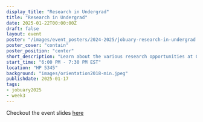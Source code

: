```yaml
---
display_title: "Research in Undergrad"
title: "Research in Undergrad"
date: 2025-01-22T00:00:00Z
draft: false
layout: event
poster: "/images/event_posters/2024-2025/jobuary-research-in-undergrad.PNG"
poster_cover: "contain"
poster_position: "center"
short_description: "Learn about the various research opportunities at Carleton from students and professors!"
start_time: "6:00 PM - 7:30 PM EST"
location: "HP 5345"
background: "images/orientation2018-min.jpeg"
publishdate: 2025-01-17
tags:
- jobuary2025
- week3
---
```

Checkout the event slides [here](https://docs.google.com/presentation/d/1di4eIx_jvrvUw5aV6jzq9FBs-FpKm8ji-f1BjvUcw50/edit?usp=sharing)